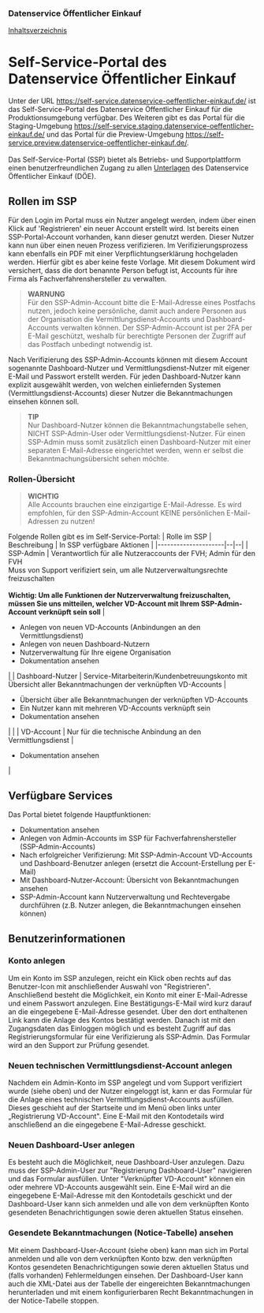 
### Datenservice Öffentlicher Einkauf
[Inhaltsverzeichnis](/documentation/documentation.md)
<br>

# Self-Service-Portal des Datenservice Öffentlicher Einkauf

Unter der URL https://self-service.datenservice-oeffentlicher-einkauf.de/ ist das Self-Service-Portal des Datenservice Öffentlicher Einkauf für die Produktionsumgebung verfügbar.
Des Weiteren gibt es das Portal für die Staging-Umgebung https://self-service.staging.datenservice-oeffentlicher-einkauf.de/ und das Portal für die Preview-Umgebung https://self-service.preview.datenservice-oeffentlicher-einkauf.de/.
<br><br>
Das Self-Service-Portal (SSP) bietet als Betriebs- und Supportplattform einen benutzerfreundlichen Zugang zu allen [Unterlagen](https://self-service.datenservice-oeffentlicher-einkauf.de/documentation) des Datenservice Öffentlicher Einkauf (DÖE).

## Rollen im SSP

Für den Login im Portal muss ein Nutzer angelegt werden, indem über einen Klick auf 'Registrieren' ein neuer Account erstellt wird. Ist bereits einen SSP-Portal-Account vorhanden, kann dieser genutzt werden. Dieser Nutzer kann nun über einen neuen Prozess verifizieren. Im Verifizierungsprozess kann ebenfalls ein PDF mit einer Verpflichtungserklärung hochgeladen werden. Hierfür gibt es aber keine feste Vorlage. Mit diesem Dokument wird versichert, dass die dort benannte Person befugt ist, Accounts für ihre Firma als Fachverfahrenshersteller zu verwalten.

> **WARNUNG** <br>
> Für den SSP-Admin-Account bitte die E-Mail-Adresse eines Postfachs nutzen, jedoch keine persönliche, damit auch andere Personen aus der Organisation die Vermittlungsdienst-Accounts und Dashboard-Accounts verwalten können.
> Der SSP-Admin-Account ist per 2FA per E-Mail geschützt, weshalb für berechtigte Personen der Zugriff auf das Postfach unbedingt notwendig ist.

Nach Verifizierung des SSP-Admin-Accounts können mit diesem Account sogenannte Dashboard-Nutzer und Vermittlungsdienst-Nutzer mit eigener E-Mail und Passwort erstellt werden. Für jeden Dashboard-Nutzer kann explizit ausgewählt werden, von welchen einliefernden Systemen (Vermittlungsdienst-Accounts) dieser Nutzer die Bekanntmachungen einsehen können soll.

> **TIP** <br>
> Nur Dashboard-Nutzer können die Bekanntmachungstabelle sehen, NICHT SSP-Admin-User oder Vermittlungsdienst-Nutzer. Für einen SSP-Admin muss somit zusätzlich einen Dashboard-Nutzer mit einer separaten E-Mail-Adresse eingerichtet werden, wenn er selbst die Bekanntmachungsübersicht sehen möchte.

### Rollen-Übersicht

> **WICHTIG** <br>
> Alle Accounts brauchen eine einzigartige E-Mail-Adresse. Es wird empfohlen, für den SSP-Admin-Account KEINE persönlichen E-Mail-Adressen zu nutzen!

Folgende Rollen gibt es im Self-Service-Portal:
| Rolle im SSP        | Beschreibung | In SSP verfügbare Aktionen |
|---------------------|--|--|
| SSP-Admin | Verantwortlich für alle Nutzeraccounts der FVH; Admin für den FVH <br> Muss von Support verifiziert sein, um alle Nutzerverwaltungsrechte freizuschalten <br><br> <b>Wichtig: Um alle Funktionen der Nutzerverwaltung freizuschalten, müssen Sie uns mitteilen, welcher VD-Account mit Ihrem SSP-Admin-Account verknüpft sein soll</b> | <ul><li>Anlegen von neuen VD-Accounts (Anbindungen an den Vermittlungsdienst)</li> <li>Anlegen von neuen Dashboard-Nutzern</li><li> Nutzerverwaltung für Ihre eigene Organisation</li><li>Dokumentation ansehen</li></ul>|
| Dashboard-Nutzer    | Service-Mitarbeiterin/Kundenbetreuungskonto mit Übersicht aller Bekanntmachungen der verknüpften VD-Accounts | <ul><li>Übersicht über alle Bekanntmachungen der verknüpften VD-Accounts</li> <li>Ein Nutzer kann mit mehreren VD-Accounts verknüpft sein</li><li>Dokumentation ansehen</li></ul>| |
| VD-Account          | Nur für die technische Anbindung an den Vermittlungsdienst | <ul><li>Dokumentation ansehen</li></ul> |

## Verfügbare Services

Das Portal bietet folgende Hauptfunktionen:
* Dokumentation ansehen
* Anlegen von Admin-Accounts im SSP für Fachverfahrenshersteller (SSP-Admin-Accounts)
* Nach erfolgreicher Verifizierung: Mit SSP-Admin-Account VD-Accounts und Dashboard-Benutzer anlegen (ersetzt die Account-Erstellung per E-Mail)
* Mit Dashboard-Nutzer-Account: Übersicht von Bekanntmachungen ansehen
* SSP-Admin-Account kann Nutzerverwaltung und Rechtevergabe durchführen (z.B. Nutzer anlegen, die Bekanntmachungen einsehen können) <br>

## Benutzerinformationen
### Konto anlegen
Um ein Konto im SSP anzulegen, reicht ein Klick oben rechts auf das Benutzer-Icon mit anschließender Auswahl von "Registrieren". Anschließend besteht die Möglichkeit, ein Konto mit einer E-Mail-Adresse und einem Passwort anzulegen. Eine Bestätigungs-E-Mail wird kurz darauf an die eingegebene E-Mail-Adresse gesendet. Über den dort enthaltenen Link kann die Anlage des Kontos bestätigt werden. Danach ist mit den Zugangsdaten das Einloggen möglich und es besteht Zugriff auf das Registrierungsformular für eine Verifizierung als SSP-Admin. Das Formular wird an den Support zur Prüfung gesendet.

### Neuen technischen Vermittlungsdienst-Account anlegen
Nachdem ein Admin-Konto im SSP angelegt und vom Support verifiziert wurde (siehe oben) und der Nutzer eingeloggt ist, kann er das Formular für die Anlage eines technischen Vermittlungsdienst-Accounts ausfüllen. Dieses geschieht auf der Startseite und im Menü oben links unter „Registrierung VD-Account". Eine E-Mail mit den Kontodetails wird anschließend an die eingegebene E-Mail-Adresse geschickt.

### Neuen Dashboard-User anlegen
Es besteht auch die Möglichkeit, neue Dashboard-User anzulegen. Dazu muss der SSP-Admin-User zur "Registrierung Dashboard-User" navigieren und das Formular ausfüllen. Unter "Verknüpfter VD-Account" können ein oder mehrere VD-Accounts ausgewählt sein. Eine E-Mail wird an die eingegebene E-Mail-Adresse mit den Kontodetails geschickt und der Dashboard-User kann sich anmelden und alle von dem verknüpften Konto gesendeten Benachrichtigungen sowie deren aktuellen Status einsehen. 

### Gesendete Bekanntmachungen (Notice-Tabelle) ansehen
Mit einem Dashboard-User-Account (siehe oben) kann man sich im Portal anmelden und alle von dem verknüpften Konto bzw. den verknüpften Kontos gesendeten Benachrichtigungen sowie deren aktuellen Status und (falls vorhanden) Fehlermeldungen einsehen. Der Dashboard-User kann auch die XML-Datei aus der Tabelle der eingereichten Bekanntmachungen herunterladen und mit einem konfigurierbaren Recht Bekanntmachungen in der Notice-Tabelle stoppen.


